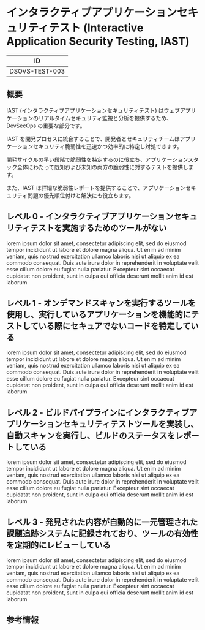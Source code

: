 # インタラクティブアプリケーションセキュリティテスト (Interactive Application Security Testing, IAST)

| ID             |
| -------------- |
| DSOVS-TEST-003 |

## 概要

IAST (インタラクティブアプリケーションセキュリティテスト) はウェブアプリケーションのリアルタイムセキュリティ監視と分析を提供するため、DevSecOps の重要な部分です。

IAST を開発プロセスに統合することで、開発者とセキュリティチームはアプリケーションセキュリティ脆弱性を迅速かつ効率的に特定し対処できます。

開発サイクルの早い段階で脆弱性を特定するのに役立ち、アプリケーションスタック全体にわたって既知および未知の両方の脆弱性に対するテストを提供します。

また、IAST は詳細な脆弱性レポートを提供することで、アプリケーションセキュリティ問題の優先順位付けと解決にも役立ちます。

## レベル 0 - インタラクティブアプリケーションセキュリティテストを実施するためのツールがない

lorem ipsum dolor sit amet, consectetur adipiscing elit, sed do eiusmod tempor incididunt ut labore et dolore magna aliqua. Ut enim ad minim veniam, quis nostrud exercitation ullamco laboris nisi ut aliquip ex ea commodo consequat. Duis aute irure dolor in reprehenderit in voluptate velit esse cillum dolore eu fugiat nulla pariatur. Excepteur sint occaecat cupidatat non proident, sunt in culpa qui officia deserunt mollit anim id est laborum

## レベル 1 - オンデマンドスキャンを実行するツールを使用し、実行しているアプリケーションを機能的にテストしている際にセキュアでないコードを特定している

lorem ipsum dolor sit amet, consectetur adipiscing elit, sed do eiusmod tempor incididunt ut labore et dolore magna aliqua. Ut enim ad minim veniam, quis nostrud exercitation ullamco laboris nisi ut aliquip ex ea commodo consequat. Duis aute irure dolor in reprehenderit in voluptate velit esse cillum dolore eu fugiat nulla pariatur. Excepteur sint occaecat cupidatat non proident, sunt in culpa qui officia deserunt mollit anim id est laborum

## レベル 2 - ビルドパイプラインにインタラクティブアプリケーションセキュリティテストツールを実装し、自動スキャンを実行し、ビルドのステータスをレポートしている

lorem ipsum dolor sit amet, consectetur adipiscing elit, sed do eiusmod tempor incididunt ut labore et dolore magna aliqua. Ut enim ad minim veniam, quis nostrud exercitation ullamco laboris nisi ut aliquip ex ea commodo consequat. Duis aute irure dolor in reprehenderit in voluptate velit esse cillum dolore eu fugiat nulla pariatur. Excepteur sint occaecat cupidatat non proident, sunt in culpa qui officia deserunt mollit anim id est laborum

## レベル 3 - 発見された内容が自動的に一元管理された課題追跡システムに記録されており、ツールの有効性を定期的にレビューしている

lorem ipsum dolor sit amet, consectetur adipiscing elit, sed do eiusmod tempor incididunt ut labore et dolore magna aliqua. Ut enim ad minim veniam, quis nostrud exercitation ullamco laboris nisi ut aliquip ex ea commodo consequat. Duis aute irure dolor in reprehenderit in voluptate velit esse cillum dolore eu fugiat nulla pariatur. Excepteur sint occaecat cupidatat non proident, sunt in culpa qui officia deserunt mollit anim id est laborum

## 参考情報
